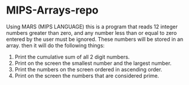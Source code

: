 # MIPS-Arrays-repo

Using MARS (MIPS LANGUAGE) this is a program that reads 12 integer numbers greater than zero, and any number less than or equal to zero entered by the user must be ignored. These numbers will be stored in an array. then it will do the following things:
1) Print the cumulative sum of all 2 digit numbers.
2) Print on the screen the smallest number and the largest number.
3) Print the numbers on the screen ordered in ascending order.
4) Print on the screen the numbers that are considered prime.
